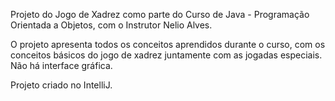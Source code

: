 Projeto do Jogo de Xadrez como parte do Curso de Java - Programação Orientada a Objetos, com o Instrutor Nelio Alves.

O projeto apresenta todos os conceitos aprendidos durante o curso, com os conceitos básicos do jogo de xadrez juntamente com as jogadas especiais. Não há interface gráfica.

Projeto criado no IntelliJ.
